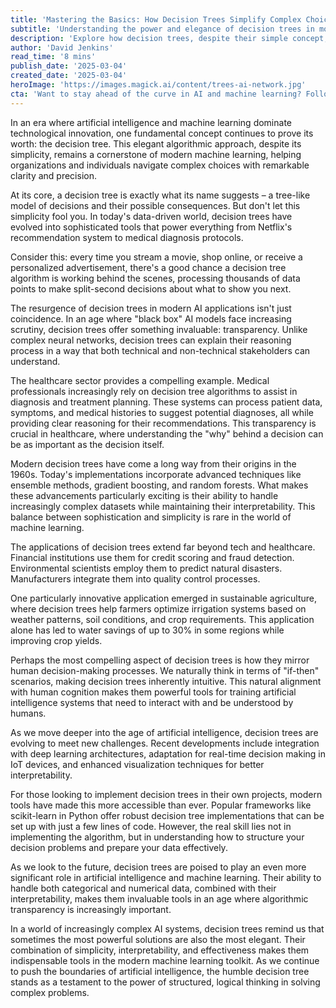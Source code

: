 ```yaml
---
title: 'Mastering the Basics: How Decision Trees Simplify Complex Choices'
subtitle: 'Understanding the power and elegance of decision trees in modern AI'
description: 'Explore how decision trees, despite their simple concept, remain a cornerstone of modern machine learning and AI. From Netflix recommendations to medical diagnoses, discover how this elegant approach brings clarity to complex decisions while maintaining transparency that modern AI often lacks.'
author: 'David Jenkins'
read_time: '8 mins'
publish_date: '2025-03-04'
created_date: '2025-03-04'
heroImage: 'https://images.magick.ai/content/trees-ai-network.jpg'
cta: 'Want to stay ahead of the curve in AI and machine learning? Follow us on LinkedIn for daily insights into groundbreaking technologies like decision trees and their revolutionary applications in modern business.'
---
```


In an era where artificial intelligence and machine learning dominate technological innovation, one fundamental concept continues to prove its worth: the decision tree. This elegant algorithmic approach, despite its simplicity, remains a cornerstone of modern machine learning, helping organizations and individuals navigate complex choices with remarkable clarity and precision.

At its core, a decision tree is exactly what its name suggests – a tree-like model of decisions and their possible consequences. But don't let this simplicity fool you. In today's data-driven world, decision trees have evolved into sophisticated tools that power everything from Netflix's recommendation system to medical diagnosis protocols.

Consider this: every time you stream a movie, shop online, or receive a personalized advertisement, there's a good chance a decision tree algorithm is working behind the scenes, processing thousands of data points to make split-second decisions about what to show you next.

The resurgence of decision trees in modern AI applications isn't just coincidence. In an age where "black box" AI models face increasing scrutiny, decision trees offer something invaluable: transparency. Unlike complex neural networks, decision trees can explain their reasoning process in a way that both technical and non-technical stakeholders can understand.

The healthcare sector provides a compelling example. Medical professionals increasingly rely on decision tree algorithms to assist in diagnosis and treatment planning. These systems can process patient data, symptoms, and medical histories to suggest potential diagnoses, all while providing clear reasoning for their recommendations. This transparency is crucial in healthcare, where understanding the "why" behind a decision can be as important as the decision itself.

Modern decision trees have come a long way from their origins in the 1960s. Today's implementations incorporate advanced techniques like ensemble methods, gradient boosting, and random forests. What makes these advancements particularly exciting is their ability to handle increasingly complex datasets while maintaining their interpretability. This balance between sophistication and simplicity is rare in the world of machine learning.

The applications of decision trees extend far beyond tech and healthcare. Financial institutions use them for credit scoring and fraud detection. Environmental scientists employ them to predict natural disasters. Manufacturers integrate them into quality control processes.

One particularly innovative application emerged in sustainable agriculture, where decision trees help farmers optimize irrigation systems based on weather patterns, soil conditions, and crop requirements. This application alone has led to water savings of up to 30% in some regions while improving crop yields.

Perhaps the most compelling aspect of decision trees is how they mirror human decision-making processes. We naturally think in terms of "if-then" scenarios, making decision trees inherently intuitive. This natural alignment with human cognition makes them powerful tools for training artificial intelligence systems that need to interact with and be understood by humans.

As we move deeper into the age of artificial intelligence, decision trees are evolving to meet new challenges. Recent developments include integration with deep learning architectures, adaptation for real-time decision making in IoT devices, and enhanced visualization techniques for better interpretability.

For those looking to implement decision trees in their own projects, modern tools have made this more accessible than ever. Popular frameworks like scikit-learn in Python offer robust decision tree implementations that can be set up with just a few lines of code. However, the real skill lies not in implementing the algorithm, but in understanding how to structure your decision problems and prepare your data effectively.

As we look to the future, decision trees are poised to play an even more significant role in artificial intelligence and machine learning. Their ability to handle both categorical and numerical data, combined with their interpretability, makes them invaluable tools in an age where algorithmic transparency is increasingly important.

In a world of increasingly complex AI systems, decision trees remind us that sometimes the most powerful solutions are also the most elegant. Their combination of simplicity, interpretability, and effectiveness makes them indispensable tools in the modern machine learning toolkit. As we continue to push the boundaries of artificial intelligence, the humble decision tree stands as a testament to the power of structured, logical thinking in solving complex problems.